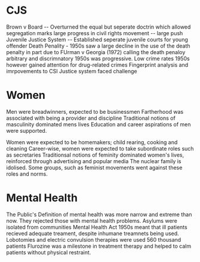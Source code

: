 # CJS
Brown v Board -- Overturned the equal but seperate doctrin which allowed segregation 
marks large progress in civil rights movement -- large push  
Juvenile Justice System -- Established seperate juvenile courts for young offender
Death Penality - 1950s saw a large decline in the use of the death penalty in part due to FUrman v Georgia (1972) calling the death penaloy arbitrary and discrimnatory
1950s was progressive.
Low crime rates 1950s however gained attention for drug-related crimes
Fingerprint analysis and imrpovements to CSI
Justice system faced challenge 

# Women
Men were breadwinners, expected to be businessmen
Fartherhood was associated with being a provider and discipline
Traditional notions of masculinity dominated mens lives
Education and career aspirations of men were supported.

Women were expected to be homemakers; child rearing, cooking and cleaning
Career-wise, women were expected to take subordinate roles such as secretaries
Traditionsal notions of feminity dominated women's lives, reinforced through advertising and popular media
The nuclear family is idolised.
Some groups, such as feminist movements went against these roles and norms.

# Mental Health
The Public's Definition of mental health was more narrow and extreme than now. They rejected those with mental health problems.
Asylums were isolated from communities
Mental Health Act 1950s meant that ill patients recieved adequate treament, despite inhumane treamnets being used.
Lobotomies and electric convulsion therapies were used
560 thousand patients
Flurozine was a milestone in treatment therapy and helped to calm patients without physical restraint.
